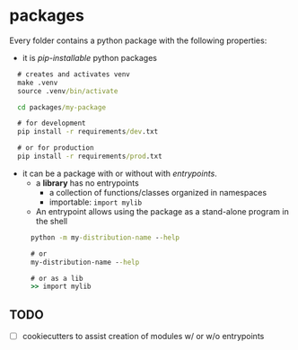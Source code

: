 # packages

Every folder contains a python package with the following properties:

- it is *pip-installable* python packages

```cmd
  # creates and activates venv
  make .venv
  source .venv/bin/activate

  cd packages/my-package

  # for development
  pip install -r requirements/dev.txt

  # or for production
  pip install -r requirements/prod.txt
```

- it can be a package with or without with *entrypoints*.
  - a **library** has no entrypoints
    - a collection of functions/classes organized in namespaces
    - importable: ``import mylib``
  - An entrypoint allows using the package as a stand-alone program in the shell
  ```cmd
    python -m my-distribution-name --help

    # or
    my-distribution-name --help

    # or as a lib
    >> import mylib
  ```


## TODO
  - [ ] cookiecutters to assist creation of modules w/ or w/o entrypoints
